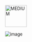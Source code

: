 <img src="https://img.shields.io/badge/MEDIUM-orange" alt="MEDIUM" width="70">

![image](https://github.com/user-attachments/assets/a24282fd-8c38-4b23-8d22-941c78c66105)
